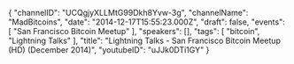 {
    "channelID": "UCQgjyXLLMtG99Dkh8Yvw-3g",
    "channelName": "MadBitcoins",
    "date": "2014-12-17T15:55:23.000Z",
    "draft": false,
    "events": [
        "San Francisco Bitcoin Meetup"
    ],
    "speakers": [],
    "tags": [
        "bitcoin",
        "Lightning Talks"
    ],
    "title": "Lightning Talks - San Francisco Bitcoin Meetup (HD) (December 2014)",
    "youtubeID": "uJJk0DTi1GY"
}
